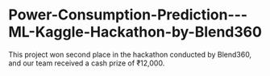 # Power-Consumption-Prediction---ML-Kaggle-Hackathon-by-Blend360
 This project won second place in the hackathon conducted by Blend360, and our team received a cash prize of ₹12,000.
